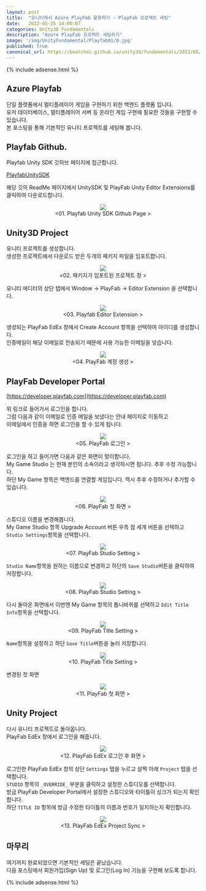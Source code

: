 ```yaml
---
layout: post
title:  "유니티에서 Azure PlayFab 활용하기 - PlayFab 프로젝트 세팅"
date:   2022-05-25 14:00:07
categories: Unity3D Fundamentals
description: "Azure PlayFab 프로젝트 세팅하기"
image: '/img/UnityFundamental/Playfab01/0.jpg'
published: true
canonical_url: https://beatchoi.github.io/unity3d/fundamentals/2022/05/25/Playfab01/
---
```

  
  
  {% include adsense.html %}
  
  
## Azure Playfab  
단일 플랫폼에서 멀티플레이어 게임을 구현하기 위한 백엔드 플랫폼 입니다.  
유저 데이터베이스, 멀티플레이어 서버 등 온라인 게임 구현에 필요한 것들을 구현할 수 있습니다.  
본 포스팅을 통해 기본적인 유니티 프로젝트를 세팅해 봅니다.  
  
## Playfab Github.  
Playfab Unity SDK 깃허브 페이지에 접근합니다.  
  
[PlayfabUnitySDK](https://github.com/PlayFab/UnitySDK)  
  
해당 깃의 ReadMe 페이지에서 UnitySDK 및 PlayFab Unity Editor Extensions를 클릭하여 다운로드합니다.  

<p align="center"><img src="/img/UnityFundamental/Playfab01/1.png"><br/>
<01. Playfab Unity SDK Github Page ></p>  
  
## Unity3D Project
유니티 프로젝트를 생성합니다.  
생성한 프로젝트에서 다운로드 받은 두개의 패키지 파일을 임포트합니다.  
  
<p align="center"><img src="/img/UnityFundamental/Playfab01/2.png"><br/>
<02. 패키지가 임포트된 프로젝트 창 ></p>  
  
유니티 에디터의 상단 탭에서 Window -> PlayFab -> Editor Extension 을 선택합니다.  
  
<p align="center"><img src="/img/UnityFundamental/Playfab01/3.png"><br/>
<03. Playfab Editor Extension ></p>  
  
생성되는 PlayFab EdEx 창에서 Create Account 항목을 선택하여 아이디를 생성합니다.  
인증메일이 해당 이메일로 전송되기 때문에 사용 가능한 이메일을 넣습니다.  
  
<p align="center"><img src="/img/UnityFundamental/Playfab01/4.png"><br/>
<04. PlayFab 계정 생성 ></p>  
  
## PlayFab Developer Portal

  [https://developer.playfab.com](https://developer.playfab.com)  
  
위 링크로 들어가서 로그인을 합니다.  
그럼 다음과 같이 이메일로 인증 메일을 보냈다는 안내 페이지로 이동하고  
이메일에서 인증을 하면 로그인을 할 수 있게 됩니다.  

<p align="center"><img src="/img/UnityFundamental/Playfab01/5.png"><br/>
<05. PlayFab 로그인 ></p>    
  
로그인을 하고 들어가면 다음과 같은 화면이 맞이합니다.  
My Game Studio 는 현재 본인의 소속이라고 생각하시면 됩니다. 추후 수정 가능합니다.  
하단 My Game 항목은 백엔드를 연결할 게임입니다. 역시 추후 수정하거나 추가할 수 있습니다.  
  
<p align="center"><img src="/img/UnityFundamental/Playfab01/6.png"><br/>
<06. PlayFab 첫 화면 ></p>    
  
스튜디오 이름을 변경해봅니다.  
My Game Studio 항목 Upgrade Account 버튼 우측 점 세개 버튼을 선택하고  
`Studio Settings`항목을 선택합니다.  
  
<p align="center"><img src="/img/UnityFundamental/Playfab01/7.png"><br/>
<07. PlayFab Studio Setting ></p>    
  
`Studio Name`항목을 원하는 이름으로 변경하고 하단의 `Save Studio`버튼을 클릭하여 저장합니다.  
  
<p align="center"><img src="/img/UnityFundamental/Playfab01/8.png"><br/>
<08. PlayFab Studio Setting ></p>    
  
다시 돌아온 화면에서 이번엔 My Game 항목의 톱니바퀴를 선택하고
`Edit Title Info`항목을 선택합니다.  
  
<p align="center"><img src="/img/UnityFundamental/Playfab01/9.png"><br/>
<09. PlayFab Title Setting ></p>  
  
`Name`항목을 설정하고 하단 `Save Title`버튼을 눌러 저장합니다.  
  
<p align="center"><img src="/img/UnityFundamental/Playfab01/10.png"><br/>
<10. PlayFab Title Setting ></p>  
  
변경된 첫 화면  
  
<p align="center"><img src="/img/UnityFundamental/Playfab01/11.png"><br/>
<11. PlayFab 첫 화면 ></p>    
  
## Unity Project
  
다시 유니티 프로젝트로 돌아옵니다.  
PlayFab EdEx 창에서 로그인을 해줍니다.  
  
<p align="center"><img src="/img/UnityFundamental/Playfab01/12.png"><br/>
<12. PlayFab EdEx 로그인 후 화면 ></p>  
  
로그인한 PlayFab EdEx 창의 상단 `Settings` 탭을 누르고 살짝 아래 `Project` 탭을 선택합니다.  
`STUDIO` 항목의 `_OVERRIDE_` 부분을 클릭하고 설정한 스튜디오를 선택합니다.  
방금 PlayFab Developer Portal에서 설정한 스튜디오와 타이틀이 싱크가 되는지 확인합니다.  
하단 `TITLE ID` 항목에 방금 수정한 타이틀의 이름과 번호가 일치하는지 확인합니다.  
  
<p align="center"><img src="/img/UnityFundamental/Playfab01/13.png"><br/>
<13. PlayFab EdEx Project Sync ></p>  

  
## 마무리

여기까지 완료되었으면 기본적인 세팅은 끝났습니다.  
다음 포스팅에서 회원가입(Sign Up) 및 로그인(Log In) 기능을 구현해 보도록 합니다.  
  
  
  {% include adsense.html %}
  
  
  
